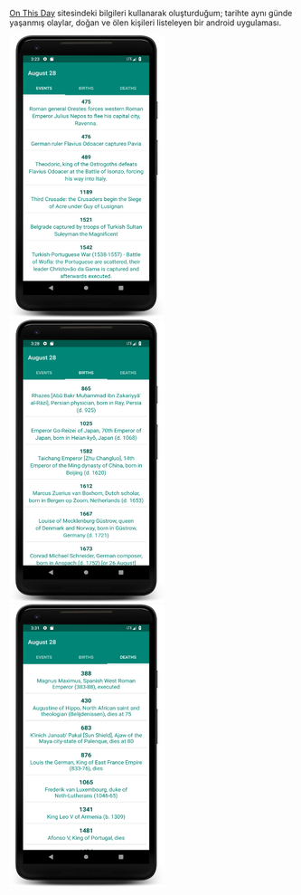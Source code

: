 [On This Day](https://www.onthisday.com/) sitesindeki bilgileri kullanarak oluşturduğum; tarihte aynı günde yaşanmış olaylar, doğan ve ölen kişileri listeleyen bir android uygulaması.

<div>
  <img src="https://github.com/sametcl2/TarihteBugun/blob/master/events.png" alt="Events" height="500" width="275"/>
  <img src="https://github.com/sametcl2/TarihteBugun/blob/master/births.png" alt="Births" height="500" width="275"/>
  <img src="https://github.com/sametcl2/TarihteBugun/blob/master/deaths.png" alt="Deaths" height="500" width="275"/>
</div>
